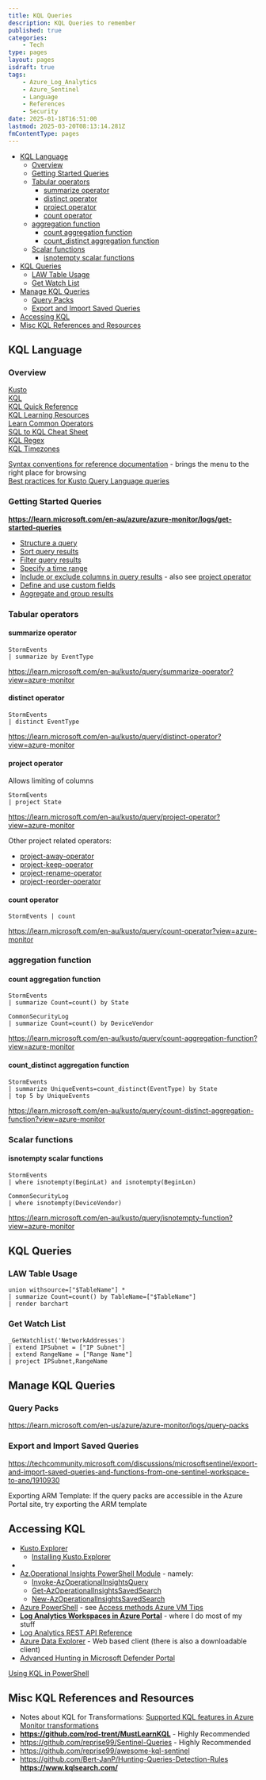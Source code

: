 ```yaml
---
title: KQL Queries
description: KQL Queries to remember
published: true
categories:
    - Tech
type: pages
layout: pages
isdraft: true
tags:
    - Azure_Log_Analytics
    - Azure_Sentinel
    - Language
    - References
    - Security
date: 2025-01-18T16:51:00
lastmod: 2025-03-20T08:13:14.281Z
fmContentType: pages
---
```


 <!--- cSpell: ignore Kusto --->
 <!--- cSpell:disable --->
* [KQL Language](#kql-language)
  * [Overview](#overview)
  * [Getting Started Queries](#getting-started-queries)
  * [Tabular operators](#tabular-operators)
    * [summarize operator](#summarize-operator)
    * [distinct operator](#distinct-operator)
    * [project operator](#project-operator)
    * [count operator](#count-operator)
  * [aggregation function](#aggregation-function)
    * [count aggregation function](#count-aggregation-function)
    * [count\_distinct aggregation function](#count_distinct-aggregation-function)
  * [Scalar functions](#scalar-functions)
    * [isnotempty scalar functions](#isnotempty-scalar-functions)
* [KQL Queries](#kql-queries)
  * [LAW Table Usage](#law-table-usage)
  * [Get Watch List](#get-watch-list)
* [Manage KQL Queries](#manage-kql-queries)
  * [Query Packs](#query-packs)
  * [Export and Import Saved Queries](#export-and-import-saved-queries)
* [Accessing KQL](#accessing-kql)
* [Misc KQL References and Resources](#misc-kql-references-and-resources)
<!--- cSpell:enable --->

## KQL Language

### Overview

[Kusto](https://learn.microsoft.com/en-us/kusto/?view=azure-monitor)\
[KQL](https://learn.microsoft.com/en-us/kusto/query/?view=azure-monitor)\
[KQL Quick Reference](https://learn.microsoft.com/en-us/kusto/query/kql-quick-reference?view=azure-monitor)\
[KQL Learning Resources](https://learn.microsoft.com/en-us/kusto/query/kql-learning-resources?view=azure-monitor)\
[Learn Common Operators](https://learn.microsoft.com/en-us/kusto/query/tutorials/learn-common-operators?view=azure-monitor)\
[SQL to KQL Cheat Sheet](https://learn.microsoft.com/en-us/kusto/query/sql-cheat-sheet?view=azure-monitor)\
[KQL Regex](https://learn.microsoft.com/en-us/kusto/query/regex?view=azure-monitor)\
[KQL Timezones](https://learn.microsoft.com/en-us/kusto/query/timezone?view=azure-monitor)

[Syntax conventions for reference documentation](https://learn.microsoft.com/en-au/kusto/query/syntax-conventions?view=azure-monitor) - brings the menu to the right place for browsing\
[Best practices for Kusto Query Language queries](https://learn.microsoft.com/en-au/kusto/query/best-practices?view=azure-monitor)

### Getting Started Queries

**<https://learn.microsoft.com/en-au/azure/azure-monitor/logs/get-started-queries>**

* [Structure a query](https://learn.microsoft.com/en-au/azure/azure-monitor/logs/get-started-queries?tabs=kql#structure-a-query)
* [Sort query results](https://learn.microsoft.com/en-au/azure/azure-monitor/logs/get-started-queries?tabs=kql#sort-results)
* [Filter query results](https://learn.microsoft.com/en-au/azure/azure-monitor/logs/get-started-queries?tabs=kql#filter-results)
* [Specify a time range](https://learn.microsoft.com/en-au/azure/azure-monitor/logs/get-started-queries?tabs=kql#specify-a-time-range)
* [Include or exclude columns in query results](https://learn.microsoft.com/en-au/azure/azure-monitor/logs/get-started-queries?tabs=kql#include-or-exclude-columns-in-query-results) - also see [project operator](#project-operator)
* [Define and use custom fields](https://learn.microsoft.com/en-au/azure/azure-monitor/logs/get-started-queries?tabs=kql#define-and-use-custom-fields)
* [Aggregate and group results](https://learn.microsoft.com/en-au/azure/azure-monitor/logs/get-started-queries?tabs=kql#aggregate-and-group-results)

### Tabular operators

#### summarize operator

```kql
StormEvents
| summarize by EventType
```

<https://learn.microsoft.com/en-au/kusto/query/summarize-operator?view=azure-monitor>

#### distinct operator

```kql
StormEvents
| distinct EventType
```

<https://learn.microsoft.com/en-au/kusto/query/distinct-operator?view=azure-monitor>

#### project operator

Allows limiting of columns

```kql
StormEvents
| project State
```

<https://learn.microsoft.com/en-au/kusto/query/project-operator?view=azure-monitor>

Other project related operators:

* [project-away-operator](https://learn.microsoft.com/en-au/kusto/query/project-away-operator?view=azure-monitor)
* [project-keep-operator](https://learn.microsoft.com/en-au/kusto/query/project-keep-operator?view=azure-monitor)
* [project-rename-operator](https://learn.microsoft.com/en-au/kusto/query/project-rename-operator?view=azure-monitor)
* [project-reorder-operator](https://learn.microsoft.com/en-au/kusto/query/project-reorder-operator?view=azure-monitor)

#### count operator

```kql
StormEvents | count
```

<https://learn.microsoft.com/en-au/kusto/query/count-operator?view=azure-monitor>

### aggregation function

#### count aggregation function

```kql
StormEvents
| summarize Count=count() by State
```

```kql
CommonSecurityLog
| summarize Count=count() by DeviceVendor
```

<https://learn.microsoft.com/en-au/kusto/query/count-aggregation-function?view=azure-monitor>

#### count_distinct aggregation function

```kql
StormEvents
| summarize UniqueEvents=count_distinct(EventType) by State
| top 5 by UniqueEvents
```

<https://learn.microsoft.com/en-au/kusto/query/count-distinct-aggregation-function?view=azure-monitor>
<!--- cSpell:disable --->
### Scalar functions

#### isnotempty scalar functions
<!--- cSpell:enable --->
```kql
StormEvents
| where isnotempty(BeginLat) and isnotempty(BeginLon)
```

```kql
CommonSecurityLog
| where isnotempty(DeviceVendor)
```

<https://learn.microsoft.com/en-au/kusto/query/isnotempty-function?view=azure-monitor>

## KQL Queries

### LAW Table Usage

```kql
union withsource=["$TableName"] *
| summarize Count=count() by TableName=["$TableName"]
| render barchart
```

### Get Watch List

```kql
_GetWatchlist('NetworkAddresses')
| extend IPSubnet = ["IP Subnet"]
| extend RangeName = ["Range Name"]
| project IPSubnet,RangeName
```

## Manage KQL Queries

### Query Packs

<https://learn.microsoft.com/en-us/azure/azure-monitor/logs/query-packs>

### Export and Import Saved Queries

<https://techcommunity.microsoft.com/discussions/microsoftsentinel/export-and-import-saved-queries-and-functions-from-one-sentinel-workspace-to-ano/1910930>

Exporting ARM Template: If the query packs are accessible in the Azure Portal site, try exporting the ARM template

## Accessing KQL

* [Kusto.Explorer](https://learn.microsoft.com/en-au/kusto/tools/kusto-explorer)
  * [Installing Kusto.Explorer](https://aka.ms/ke)
* [](https://learn.microsoft.com/en-au/kusto/tools/kusto-cli?view=microsoft-fabric)
* [Az.Operational Insights PowerShell Module](https://learn.microsoft.com/en-us/powershell/module/az.operationalinsights/) - namely:
  * [Invoke-AzOperationalInsightsQuery](https://learn.microsoft.com/en-us/powershell/module/az.operationalinsights/invoke-azoperationalinsightsquery)
  * [Get-AzOperationalInsightsSavedSearch](https://learn.microsoft.com/en-us/powershell/module/az.operationalinsights/get-azoperationalinsightssavedsearch)
  * [New-AzOperationalInsightsSavedSearch](https://learn.microsoft.com/en-us/powershell/module/az.operationalinsights/new-azoperationalinsightssavedsearch)
* [Azure PowerShell](https://learn.microsoft.com/en-au/powershell/azure/) - see [Access methods Azure VM Tips](azure-vm-tips.md#access-methods)
* **[Log Analytics Workspaces in Azure Portal](https://portal.azure.com/#blade/HubsExtension/BrowseResourceBlade/resourceType/Microsoft.OperationalInsights%2Fworkspaces)** - where I do most of my stuff
* [Log Analytics REST API Reference](https://learn.microsoft.com/en-us/rest/api/loganalytics/?view=rest-loganalytics-2025-02-01)
* [Azure Data Explorer](https://dataexplorer.azure.com/) - Web based client (there is also a downloadable client)
* [Advanced Hunting in Microsoft Defender Portal](https://security.microsoft.com/v2/advanced-hunting)

[Using KQL in PowerShell](https://learningbydoing.cloud/blog/query-log-analytics-with-kql-from-powershell/#query-log-analytics-from-powershell)

## Misc KQL References and Resources

* Notes about KQL for Transformations: [Supported KQL features in Azure Monitor transformations](https://learn.microsoft.com/en-au/azure/azure-monitor/essentials/data-collection-transformations-kql)
* **<https://github.com/rod-trent/MustLearnKQL>** - Highly Recommended
* <https://github.com/reprise99/Sentinel-Queries> - Highly Recommended
* <https://github.com/reprise99/awesome-kql-sentinel>
* <https://github.com/Bert-JanP/Hunting-Queries-Detection-Rules>
**<https://www.kqlsearch.com/>**
